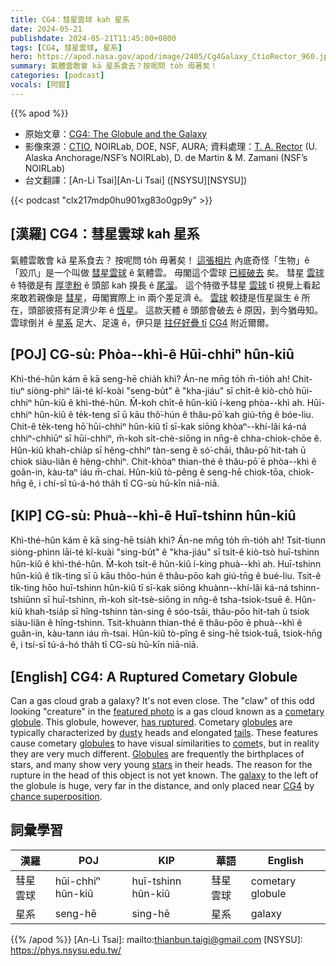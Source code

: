 ```yaml
---
title: CG4：彗星雲球 kah 星系
date: 2024-05-21
publishdate: 2024-05-21T11:45:00+0800
tags: [CG4, 彗星雲球, 星系]
hero: https://apod.nasa.gov/apod/image/2405/Cg4Galaxy_CtioRector_960.jpg
summary: 氣體雲敢會 kā 星系食去？按呢問 to̍h 毋著矣！
categories: [podcast]
vocals: [阿錕]
---
```


{{% apod %}}

- 原始文章：[CG4: The Globule and the Galaxy](https://apod.nasa.gov/apod/ap240521.html)
- 影像來源：[CTIO](https://noirlab.edu/public/programs/ctio/), NOIRLab, DOE, NSF, AURA; 資料處理：[T. A. Rector](http://aftar.uaa.alaska.edu/) (U. Alaska Anchorage/NSF’s NOIRLab), D. de Martin & M. Zamani (NSF’s NOIRLab)
- 台文翻譯：[An-Li Tsai][An-Li Tsai] ([NSYSU][NSYSU])

{{< podcast "clx217mdp0hu901xg83o0gp9y" >}}

## [漢羅] CG4：彗星雲球 kah 星系
氣體雲敢會 kā 星系食去？
按呢問 to̍h 毋著矣！
[這張相片][featured photo] 內底奇怪「生物」ê「跤爪」是一个叫做 [彗星雲球][cometary globule] ê 氣體雲。
毋閣這个雲球 [已經破去][has ruptured] 矣。
彗星 [雲球][globules 1] ê 特徵是有 [厚塗粉][dusty] ê 頭部 kah 搝長 ê [尾溜][tails]。
這个特徵予彗星 [雲球][globules 2] tī 視覺上看起來敢若親像是 [彗星][comet]，毋閣實際上 in 兩个差足濟 ê。
[雲球][Globules] 較捷是恆星誕生 ê 所在，頭部彼搭有足濟少年 ê [恆星][stars]。
這款天體 ê 頭部會破去 ê 原因，到今猶毋知。
雲球倒爿 ê [星系][galaxy] 足大、足遠 ê，伊只是 [拄仔好疊 tī][chance superposition] [CG4][CG4] 附近爾爾。

## [POJ] CG-sù: Phòa--khì-ê Hūi-chhiⁿ hûn-kiû
Khì-thé-hûn kám ē kā seng-hē chia̍h khì?
Án-ne mn̄g to̍h m̄-tio̍h ah!
Chit-tiuⁿ siòng-phìⁿ lāi-té kî-koài "seng-bu̍t" ê "kha-jiáu" sī chi̍t-ê kiò-chò hūi-chhiⁿ hûn-kiû ê khì-thé-hûn.
M̄-koh chi̍t-ê hûn-kiû í-keng phòa--khì ah.
Hūi-chhiⁿ hûn-kiû ê te̍k-teng sī ū kāu thô͘-hún ê thâu-pō͘ kah giú-tn̄g ê bóe-liu.
Chit-ê te̍k-teng hō͘ hūi-chhiⁿ hûn-kiû tī sī-kak siōng khòaⁿ--khí-lâi ká-ná chhiⁿ-chhiūⁿ sī hūi-chhiⁿ, m̄-koh si̍t-chè-siōng in nn̄g-ê chha-chiok-chōe ê.
Hûn-kiû khah-chia̍p sī hêng-chhiⁿ tàn-seng ê só͘-chāi, thâu-pō͘ hit-tah ū chiok siàu-liân ê hêng-chhiⁿ.
Chit-khòaⁿ thian-thé ê thâu-pō͘ ē phòa--khì ê goân-in, kàu-taⁿ iáu m̄-chai.
Hûn-kiû tò-pêng ê seng-hē chiok-tōa, chiok-hn̄g ê, i chí-sī tú-á-hó tha̍h  tī CG-sù hū-kīn niā-niā.

## [KIP] CG-sù: Phuà--khì-ê Huī-tshinn hûn-kiû
Khì-thé-hûn kám ē kā sing-hē tsia̍h khì?
Án-ne mn̄g to̍h m̄-tio̍h ah!
Tsit-tiunn siòng-phìnn lāi-té kî-kuài "sing-bu̍t" ê "kha-jiáu" sī tsi̍t-ê kiò-tsò huī-tshinn hûn-kiû ê khì-thé-hûn.
M̄-koh tsi̍t-ê hûn-kiû í-king phuà--khì ah.
Huī-tshinn hûn-kiû ê ti̍k-ting sī ū kāu thôo-hún ê thâu-pōo kah giú-tn̄g ê bué-liu.
Tsit-ê ti̍k-ting hōo huī-tshinn hûn-kiû tī sī-kak siōng khuànn--khí-lâi ká-ná tshinn-tshiūnn sī huī-tshinn, m̄-koh si̍t-tsè-siōng in nn̄g-ê tsha-tsiok-tsuē ê.
Hûn-kiû khah-tsia̍p sī hîng-tshinn tàn-sing ê sóo-tsāi, thâu-pōo hit-tah ū tsiok siàu-liân ê hîng-tshinn.
Tsit-khuànn thian-thé ê thâu-pōo ē phuà--khì ê guân-in, kàu-tann iáu m̄-tsai.
Hûn-kiû tò-pîng ê sing-hē tsiok-tuā, tsiok-hn̄g ê, i tsí-sī tú-á-hó tha̍h  tī CG-sù hū-kīn niā-niā.

## [English] CG4: A Ruptured Cometary Globule
Can a gas cloud grab a galaxy?
It's not even close.
The "claw" of this odd looking "creature" in the [featured photo][featured photo] is a gas cloud known as a [cometary globule][cometary globule].
This globule, however, [has ruptured][has ruptured].
Cometary [globules][globules 1] are typically characterized by [dusty][dusty] heads and elongated [tails][tails].
These features cause cometary [globules][globules 2] to have visual similarities to [comet][comet]s, but in reality they are very much different.
[Globules][Globules] are frequently the birthplaces of stars, and many show very young [stars][stars] in their heads.
The reason for the rupture in the head of this object is not yet known.
The [galaxy][galaxy] to the left of the globule is huge, very far in the distance, and only placed near [CG4][CG4] by [chance superposition][chance superposition].

## 詞彙學習

|漢羅|POJ|KIP|華語|English|
|-|-|-|-|-|
|彗星雲球|hūi-chhiⁿ hûn-kiû|huī-tshinn hûn-kiû|彗星雲球|cometary globule|
|星系|seng-hē|sing-hē|星系|galaxy|

{{% /apod %}}
[An-Li Tsai]: mailto:thianbun.taigi@gmail.com
[NSYSU]: https://phys.nsysu.edu.tw/

[copyright]: https://apod.nasa.gov/apod/fap/lib/about_apod.html#srapply
[License3]: https://creativecommons.org/licenses/by/3.0/
[License2]:https://creativecommons.org/licenses/by-nc-nd/2.0/

[featured photo]:https://noirlab.edu/public/images/noirlab2412a/
[cometary globule]:https://en.wikipedia.org/wiki/cometary_globule
[has ruptured]:https://ui.adsabs.harvard.edu/abs/1995A%26A...293..493G/abstract
[globules 1]:https://apod.nasa.gov/apod/ap221212.html
[dusty]:https://apod.nasa.gov/apod/lib/glossary.html#dust
[tails]:https://ui.adsabs.harvard.edu/abs/1996ApJ...463L.105M/abstract
[globules 2]:https://apod.nasa.gov/apod/ap120612.html
[comet]:https://apod.nasa.gov/apod/ap170409.html
[Globules]:https://en.wikipedia.org/wiki/Dark_nebula
[stars]:https://science.nasa.gov/universe/stars/
[this object]:https://noirlab.edu/public/news/noirlab2412/
[galaxy]:http://en.wikipedia.org/wiki/Galaxy
[CG4]:https://en.wikipedia.org/wiki/CG_4
[chance superposition]:https://blogmais.files.wordpress.com/2008/04/imagem_ht_07-04-23.jpg
